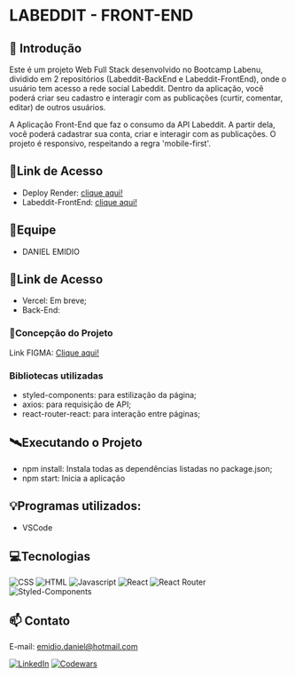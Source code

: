 # LABEDDIT - FRONT-END

## 📖 Introdução

Este é um projeto Web Full Stack desenvolvido no Bootcamp Labenu, dividido em 2 repositórios (Labeddit-BackEnd e Labeddit-FrontEnd), onde o usuário tem acesso a rede social Labeddit. Dentro da aplicação, você poderá criar seu cadastro e interagir com as publicações (curtir, comentar, editar) de outros usuários.

A Aplicação Front-End que faz o consumo da API Labeddit. A partir dela, você poderá cadastrar sua conta, criar e interagir com as publicações. 
O projeto é responsivo, respeitando a regra 'mobile-first'.

## 🔗Link de Acesso
- Deploy Render: [clique aqui!](https://labedditbackend.onrender.com) 
- Labeddit-FrontEnd: [clique aqui!](https://github.com/DanielEmidio1988/Labeddit-BackEnd)

## 👥Equipe
- DANIEL EMIDIO

## 🔗Link de Acesso
- Vercel: Em breve;  
- Back-End: 

### 📄Concepção do Projeto

Link FIGMA: [Clique aqui!](https://www.figma.com/file/Byakv89sjTqI6NG2NRAAKJ/Projeto-Integrador-Labeddit?node-id=0%3A1&t=haX9j5M0lHbjWnAr-0)


### Bibliotecas utilizadas
- styled-components: para estilização da página;
- axios: para requisição de API;
- react-router-react: para interação entre páginas;

## 🛰Executando o Projeto
- npm install: Instala todas as dependências listadas no package.json;
- npm start: Inicia a aplicação

## 💡Programas utilizados:
- VSCode

## 💻Tecnologias 

![CSS](https://img.shields.io/badge/CSS3-1572B6?style=for-the-badge&logo=css3&logoColor=white)
![HTML](https://img.shields.io/badge/HTML5-E34F26?style=for-the-badge&logo=html5&logoColor=white)
![Javascript](https://img.shields.io/badge/JavaScript-323330?style=for-the-badge&logo=javascript&logoColor=F7DF1E)
![React](https://img.shields.io/badge/React-20232A?style=for-the-badge&logo=react&logoColor=61DAFB)
![React Router](https://img.shields.io/badge/React_Router-CA4245?style=for-the-badge&logo=react-router&logoColor=white)
![Styled-Components](https://img.shields.io/badge/styled--components-DB7093?style=for-the-badge&logo=styled-components&logoColor=white)

## 📫 Contato

E-mail: emidio.daniel@hotmail.com

[![LinkedIn](https://img.shields.io/badge/LinkedIn-0077B5?style=for-the-badge&logo=linkedin&logoColor=white)](https://www.linkedin.com/in/danielemidio1988/)
[![Codewars](https://img.shields.io/badge/Codewars-B1361E?style=for-the-badge&logo=Codewars&logoColor=white)](https://www.codewars.com/users/DanielEmidio1988)

